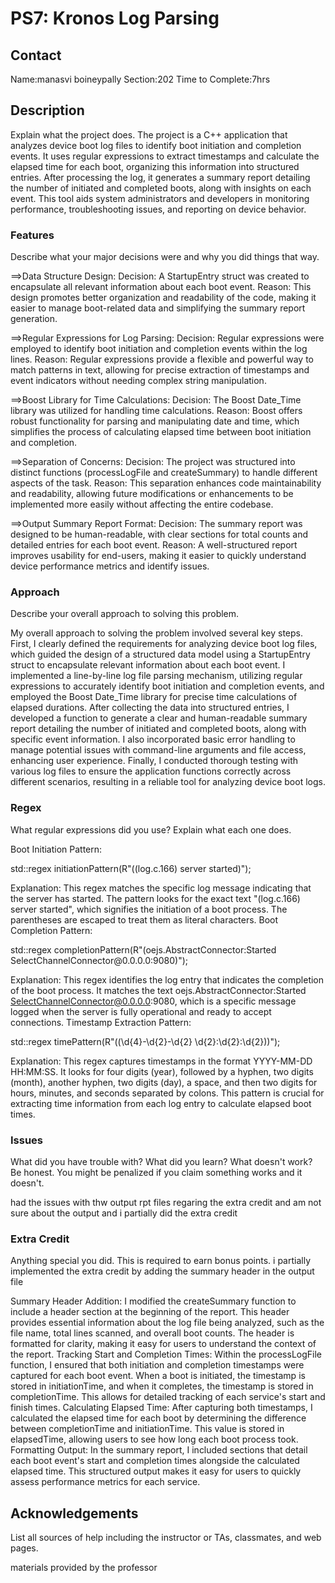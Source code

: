 # PS7: Kronos Log Parsing

## Contact
Name:manasvi boineypally
Section:202
Time to Complete:7hrs


## Description
Explain what the project does.
The project is a C++ application that analyzes device boot log files to identify boot initiation and completion events. It uses regular expressions to extract timestamps and calculate the elapsed time for each boot, organizing this information into structured entries. After processing the log, it generates a summary report detailing the number of initiated and completed boots, along with insights on each event. This tool aids system administrators and developers in monitoring performance, troubleshooting issues, and reporting on device behavior.

### Features
Describe what your major decisions were and why you did things that way.

==>Data Structure Design:
Decision: A StartupEntry struct was created to encapsulate all relevant information about each boot event.
Reason: This design promotes better organization and readability of the code, making it easier to manage boot-related data and simplifying the summary report generation.

==>Regular Expressions for Log Parsing:
Decision: Regular expressions were employed to identify boot initiation and completion events within the log lines.
Reason: Regular expressions provide a flexible and powerful way to match patterns in text, allowing for precise extraction of timestamps and event indicators without needing complex string manipulation.

==>Boost Library for Time Calculations:
Decision: The Boost Date_Time library was utilized for handling time calculations.
Reason: Boost offers robust functionality for parsing and manipulating date and time, which simplifies the process of calculating elapsed time between boot initiation and completion.

==>Separation of Concerns:
Decision: The project was structured into distinct functions (processLogFile and createSummary) to handle different aspects of the task.
Reason: This separation enhances code maintainability and readability, allowing future modifications or enhancements to be implemented more easily without affecting the entire codebase.

==>Output Summary Report Format:
Decision: The summary report was designed to be human-readable, with clear sections for total counts and detailed entries for each boot event.
Reason: A well-structured report improves usability for end-users, making it easier to quickly understand device performance metrics and identify issues.

### Approach
Describe your overall approach to solving this problem.


My overall approach to solving the problem involved several key steps. First, I clearly defined the requirements for analyzing device boot log files, which guided the design of a structured data model using a StartupEntry struct to encapsulate relevant information about each boot event. I implemented a line-by-line log file parsing mechanism, utilizing regular expressions to accurately identify boot initiation and completion events, and employed the Boost Date_Time library for precise time calculations of elapsed durations. After collecting the data into structured entries, I developed a function to generate a clear and human-readable summary report detailing the number of initiated and completed boots, along with specific event information. I also incorporated basic error handling to manage potential issues with command-line arguments and file access, enhancing user experience. Finally, I conducted thorough testing with various log files to ensure the application functions correctly across different scenarios, resulting in a reliable tool for analyzing device boot logs.

### Regex
What regular expressions did you use?  Explain what each one does.

Boot Initiation Pattern:

std::regex initiationPattern(R"(\(log\.c\.166\) server started)");

Explanation: This regex matches the specific log message indicating that the server has started. The pattern looks for the exact text "(log.c.166) server started", which signifies the initiation of a boot process. The parentheses are escaped to treat them as literal characters.
Boot Completion Pattern:

std::regex completionPattern(R"(oejs\.AbstractConnector:Started SelectChannelConnector@0\.0\.0\.0:9080)");

Explanation: This regex identifies the log entry that indicates the completion of the boot process. It matches the text oejs.AbstractConnector:Started SelectChannelConnector@0.0.0.0:9080, which is a specific message logged when the server is fully operational and ready to accept connections.
Timestamp Extraction Pattern:

std::regex timePattern(R"((\d{4}-\d{2}-\d{2} \d{2}:\d{2}:\d{2}))");

Explanation: This regex captures timestamps in the format YYYY-MM-DD HH:MM:SS. It looks for four digits (year), followed by a hyphen, two digits (month), another hyphen, two digits (day), a space, and then two digits for hours, minutes, and seconds separated by colons. This pattern is crucial for extracting time information from each log entry to calculate elapsed boot times.
### Issues
What did you have trouble with?  What did you learn?  What doesn't work?  Be honest.  You might be penalized if you claim something works and it doesn't.

had the issues with thw output rpt files regaring the extra credit and am not sure about the output and i partially did the extra credit

### Extra Credit
Anything special you did.  This is required to earn bonus points.
i partially implemented the extra credit by adding the summary header in the output file 

Summary Header Addition:
I modified the createSummary function to include a header section at the beginning of the report. This header provides essential information about the log file being analyzed, such as the file name, total lines scanned, and overall boot counts. The header is formatted for clarity, making it easy for users to understand the context of the report.
Tracking Start and Completion Times:
Within the processLogFile function, I ensured that both initiation and completion timestamps were captured for each boot event. When a boot is initiated, the timestamp is stored in initiationTime, and when it completes, the timestamp is stored in completionTime. This allows for detailed tracking of each service's start and finish times.
Calculating Elapsed Time:
After capturing both timestamps, I calculated the elapsed time for each boot by determining the difference between completionTime and initiationTime. This value is stored in elapsedTime, allowing users to see how long each boot process took.
Formatting Output:
In the summary report, I included sections that detail each boot event's start and completion times alongside the calculated elapsed time. This structured output makes it easy for users to quickly assess performance metrics for each service.

## Acknowledgements
List all sources of help including the instructor or TAs, classmates, and web pages.

materials provided by the professor 
